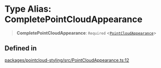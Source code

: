# Type Alias: CompletePointCloudAppearance

> **CompletePointCloudAppearance**: `Required` \<[`PointCloudAppearance`](PointCloudAppearance.md)\>

## Defined in

[packages/pointcloud-styling/src/PointCloudAppearance.ts:12](https://github.com/cognitedata/reveal/blob/2acd9d17229d2bc8e309653b4d6a39ad941e44f1/viewer/packages/pointcloud-styling/src/PointCloudAppearance.ts#L12)
